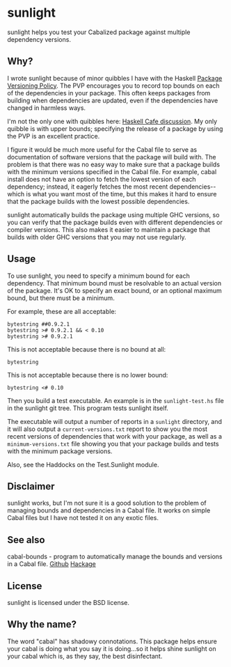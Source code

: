 # sunlight

sunlight helps you test your Cabalized package against multiple
dependency versions.

## Why?

I wrote sunlight because of minor quibbles I have with the Haskell
[Package Versioning
Policy](http://www.haskell.org/haskellwiki/Package_versioning_policy).
The PVP encourages you to record top bounds on each of the
dependencies in your package.  This often keeps packages from
building when dependencies are updated, even if the dependencies
have changed in harmless ways.

I'm not the only one with quibbles here: [Haskell Cafe
discussion](http://www.haskell.org/pipermail/haskell-cafe/2012-August/102885.html).
My only quibble is with upper bounds; specifying the release of a
package by using the PVP is an excellent practice.

I figure it would be much more useful for the Cabal file to serve as
documentation of software versions that the package will build with.
The problem is that there was no easy way to make sure that a
package builds with the minimum versions specified in the Cabal
file.  For example, cabal install does not have an option to fetch
the lowest version of each dependency; instead, it eagerly fetches
the most recent dependencies--which is what you want most of the
time, but this makes it hard to ensure that the package builds with
the lowest possible dependencies.

sunlight automatically builds the package using multiple GHC
versions, so you can verify that the package builds even with
different dependencies or compiler versions.  This also makes it
easier to maintain a package that builds with older GHC versions
that you may not use regularly.

## Usage

To use sunlight, you need to specify a minimum bound for each
dependency.  That minimum bound must be resolvable to an actual
version of the package.  It's OK to specify an exact bound, or an
optional maximum bound, but there must be a minimum.

For example, these are all acceptable:

    bytestring ##0.9.2.1
    bytestring ># 0.9.2.1 && < 0.10
    bytestring ># 0.9.2.1

This is not acceptable because there is no bound at all:

    bytestring

This is not acceptable because there is no lower bound:

    bytestring <# 0.10

Then you build a test executable.  An example is in the
`sunlight-test.hs` file in the sunlight git tree.  This program
tests sunlight itself.

The executable will output a number of reports in a `sunlight`
directory, and it will also output a `current-versions.txt` report
to show you the most recent versions of dependencies that work with
your package, as well as a `minimum-versions.txt` file showing you
that your package builds and tests with the minimum package
versions.

Also, see the Haddocks on the Test.Sunlight module.

## Disclaimer

sunlight works, but I'm not sure it is a good solution to the
problem of managing bounds and dependencies in a Cabal file.  It
works on simple Cabal files but I have not tested it on any
exotic files.

## See also

cabal-bounds - program to automatically manage the bounds and
versions in a Cabal file.
[Github](https://github.com/dan-t/cabal-bounds)
[Hackage](http://hackage.haskell.org/package/cabal-bounds)

## License

sunlight is licensed under the BSD license.

## Why the name?

The word "cabal" has shadowy connotations.  This package helps
ensure your cabal is doing what you say it is doing...so it helps
shine sunlight on your cabal which is, as they say, the best
disinfectant.
